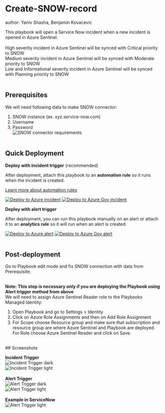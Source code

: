 # Create-SNOW-record
author: Yaniv Shasha, Benjamin Kovacevic

This playbook will open a Service Now incident when a new incident is opened in Azure Sentinel.<br>
<br>
High severity incident in Azure Sentinel will be synced with Critical priority to SNOW<br>
Medium severity incident in Azure Sentinel will be synced with Moderate priority to SNOW<br>
Low and Informational severity incident in Azure Sentinel will be synced with Planning priority to SNOW<br><br>
## Prerequisites

We will need following data to make SNOW connector:<br>
1. SNOW instance (ex. xyz.service-now.com)<br>
2. Username<br>
3. Password<br>
![SNOW connector requirements](./images/SNOW-connector-requirements.png)<br><br>

## Quick Deployment
**Deploy with incident trigger** (recommended)

After deployment, attach this playbook to an **automation rule** so it runs when the incident is created.

[Learn more about automation rules](https://docs.microsoft.com/azure/sentinel/automate-incident-handling-with-automation-rules#creating-and-managing-automation-rules)

[![Deploy to Azure incident](https://aka.ms/deploytoazurebutton)](https://portal.azure.com/#create/Microsoft.Template/uri/https%3A%2F%2Fraw.githubusercontent.com%2FAzure%2FAzure-Sentinel%2Fmaster%2FSolutions%2FServicenow%2FPlaybooks%2FCreate-SNOW-record%2Fincident-trigger%2Fazuredeploy.json)
[![Deploy to Azure Gov incident](https://aka.ms/deploytoazuregovbutton)](https://portal.azure.us/#create/Microsoft.Template/uri/https%3A%2F%2Fraw.githubusercontent.com%2FAzure%2FAzure-Sentinel%2Fmaster%2FSolutions%2FServicenow%2FPlaybooks%2FCreate-SNOW-record%2Fincident-trigger%2Fazuredeploy.json)

**Deploy with alert trigger**

After deployment, you can run this playbook manually on an alert or attach it to an **analytics rule** so it will run when an alert is created.

[![Deploy to Azure alert](https://aka.ms/deploytoazurebutton)](https://portal.azure.com/#create/Microsoft.Template/uri/https%3A%2F%2Fraw.githubusercontent.com%2FAzure%2FAzure-Sentinel%2Fmaster%2FSolutions%2FServicenow%2FPlaybooks%2FCreate-SNOW-record%2Falert-trigger%2Fazuredeploy.json)
[![Deploy to Azure Gov alert](https://aka.ms/deploytoazuregovbutton)](https://portal.azure.us/#create/Microsoft.Template/uri/https%3A%2F%2Fraw.githubusercontent.com%2FAzure%2FAzure-Sentinel%2Fmaster%2FSolutions%2FServicenow%2FPlaybooks%2FCreate-SNOW-record%2Falert-trigger%2Fazuredeploy.json)<br>
<br>
## Post-deployment
Go to Playbook edit mode and fix SNOW connection with data from Prerequisite. <br>
<br>

<strong>Note: This step is necessary only if you are deploying the Playbook using Alert trigger method from above</strong><br>
We will need to assign Azure Sentinel Reader role to the Playbooks Managed Identity:<br>
1. Open Playbook and go to Settings > Identity
2. Click on Azure Role Assignments and then on Add Role Assignment
3. For Scope choose Resource group and make sure that subscription and resource group are where Azure Sentinel and Playbook are deployed. For Role choose Azure Sentinel Reader and click on Save.<br>
<br>
## Screenshots

**Incident Trigger**<br>
![Incident Trigger dark](./incident-trigger/images/dark-Playbook-incident-trigger.png)<br>
![Incident Trigger light](./incident-trigger/images/light-Playbook-incident-trigger.png)<br>
<br>
**Alert Trigger**<br>
![Alert Trigger dark](./alert-trigger/images/dark-Playbook-alert-trigger.png)<br>
![Alert Trigger light](./alert-trigger/images/light-Playbook-alert-trigger.png)<br>
<br>
**Example in ServiceNow**<br>
![Alert Trigger light](./images/in-SNOW.png)<br>
